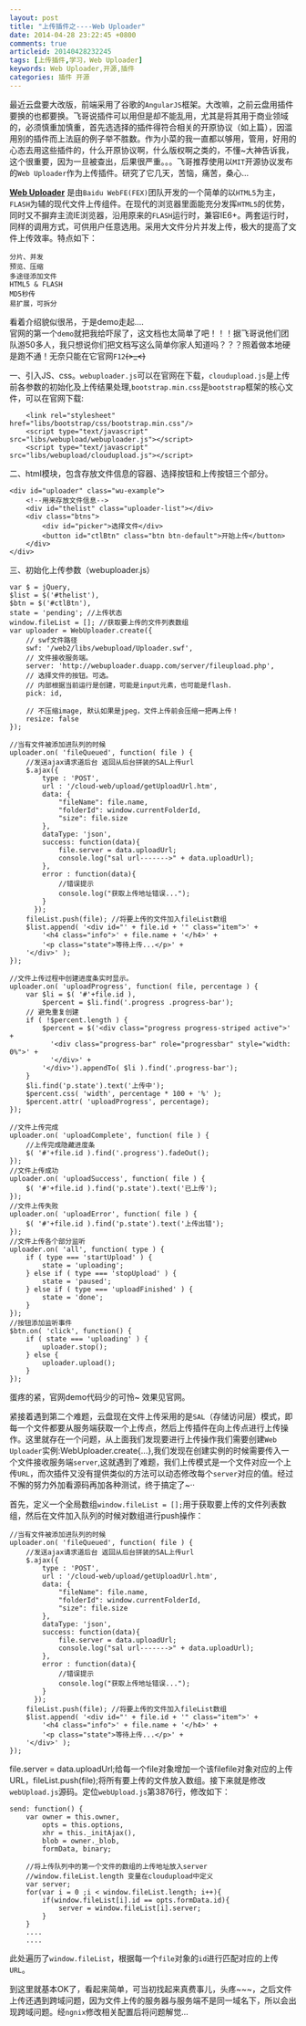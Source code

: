 ```yaml
---
layout: post
title: "上传插件之----Web Uploader"
date: 2014-04-28 23:22:45 +0800
comments: true
articleid: 20140428232245
tags: [上传插件,学习，Web Uploader]
keywords: Web Uploader,开源,插件
categories: 插件 开源 
---
```


最近云盘要大改版，前端采用了谷歌的`AngularJS`框架。大改嘛，之前云盘用插件要换的也都要换。飞哥说插件可以用但是却不能乱用，尤其是将其用于商业领域的，必须慎重加慎重，首先选选择的插件得符合相关的开原协议（如上篇），因滥用别的插件而上法庭的例子举不胜数。作为小菜的我一直都以够用，管用，好用的心态去用这些插件的，什么开原协议啊，什么版权啊之类的，不懂~大神告诉我，这个很重要，因为一旦被查出，后果很严重。。。飞哥推荐使用以`MIT`开源协议发布的`Web Uploader`作为上传插件。研究了它几天，苦恼，痛苦，桑心...
<!-- more -->
<a href="http://gmuteam.github.io/----------er" target="_blank">**Web Uploader**</a> 是由`Baidu WebFE(FEX)`团队开发的一个简单的以`HTML5`为主，`FLASH`为辅的现代文件上传组件。在现代的浏览器里面能充分发挥`HTML5`的优势，同时又不摒弃主流IE浏览器，沿用原来的`FLASH`运行时，兼容IE6+。两套运行时，同样的调用方式，可供用户任意选用。采用大文件分片并发上传，极大的提高了文件上传效率。特点如下：
```
分片、并发  
预览、压缩  
多途径添加文件   
HTML5 & FLASH  
MD5秒传   
易扩展，可拆分     
```
看着介绍貌似很吊，于是demo走起....   
官网的第一个`demo`就把我给吓尿了，这文档也太简单了吧！！！据飞哥说他们团队游50多人，我只想说你们把文档写这么简单你家人知道吗？？？照着做本地硬是跑不通！无奈只能在它官网`F12`~~~~(>_<)~~~~  
  
一、引入JS、css。`webuploader.js`可以在官网在下载，`cloudupload.js`是上传前各参数的初始化及上传结果处理,`bootstrap.min.css`是`bootstrap`框架的核心文件，可以在官网下载:
```	
    <link rel="stylesheet" href="libs/bootstrap/css/bootstrap.min.css"/>
	<script type="text/javascript" src="libs/webupload/webuploader.js"></script>
	<script type="text/javascript" src="libs/webupload/cloudupload.js"></script>
```
二、html模块，包含存放文件信息的容器、选择按钮和上传按钮三个部分。
```
<div id="uploader" class="wu-example">
    <!--用来存放文件信息-->
    <div id="thelist" class="uploader-list"></div>
    <div class="btns">
        <div id="picker">选择文件</div>
        <button id="ctlBtn" class="btn btn-default">开始上传</button>
    </div>
</div>
```
三、初始化上传参数（webuploader.js）
```
var $ = jQuery,
$list = $('#thelist'),
$btn = $('#ctlBtn'),
state = 'pending'; //上传状态
window.fileList = []; //获取要上传的文件列表数组
var uploader = WebUploader.create({
    // swf文件路径
    swf: '/web2/libs/webupload/Uploader.swf',
    // 文件接收服务端。
    server: 'http://webuploader.duapp.com/server/fileupload.php',
    // 选择文件的按钮。可选。
    // 内部根据当前运行是创建，可能是input元素，也可能是flash.
    pick: id,

    // 不压缩image, 默认如果是jpeg，文件上传前会压缩一把再上传！
    resize: false
});

//当有文件被添加进队列的时候
uploader.on( 'fileQueued', function( file ) {
	//发送ajax请求道后台 返回从后台拼装的SAL上传url
	$.ajax({
		type : 'POST',
		url : '/cloud-web/upload/getUploadUrl.htm',
		data: {
			"fileName": file.name,
			"folderId": window.currentFolderId,
			"size": file.size
		},
		dataType: 'json',
		success: function(data){
			file.server = data.uploadUrl;
			console.log("sal url------->" + data.uploadUrl);
		},
		error : function(data){
			//错误提示
			console.log("获取上传地址错误...");
		}
	  });
	fileList.push(file); //将要上传的文件加入fileList数组
	$list.append( '<div id="' + file.id + '" class="item">' +
        '<h4 class="info">' + file.name + '</h4>' +
        '<p class="state">等待上传...</p>' +
    '</div>' );
});

//文件上传过程中创建进度条实时显示。
uploader.on( 'uploadProgress', function( file, percentage ) {
    var $li = $( '#'+file.id ),
        $percent = $li.find('.progress .progress-bar');
    // 避免重复创建
    if ( !$percent.length ) {
        $percent = $('<div class="progress progress-striped active">' +
          '<div class="progress-bar" role="progressbar" style="width: 0%">' +
          '</div>' +
        '</div>').appendTo( $li ).find('.progress-bar');
    }
    $li.find('p.state').text('上传中');
    $percent.css( 'width', percentage * 100 + '%' );
    $percent.attr( 'uploadProgress', percentage);
});

//文件上传完成
uploader.on( 'uploadComplete', function( file ) {
	//上传完成隐藏进度条
	$( '#'+file.id ).find('.progress').fadeOut();
});
//文件上传成功
uploader.on( 'uploadSuccess', function( file ) {
	$( '#'+file.id ).find('p.state').text('已上传');
});
//文件上传失败
uploader.on( 'uploadError', function( file ) {
	$( '#'+file.id ).find('p.state').text('上传出错');
});
//文件上传各个部分监听
uploader.on( 'all', function( type ) {
    if ( type === 'startUpload' ) {
        state = 'uploading';
    } else if ( type === 'stopUpload' ) {
        state = 'paused';
    } else if ( type === 'uploadFinished' ) {
        state = 'done';
    }
});
//按钮添加监听事件
$btn.on( 'click', function() {
    if ( state === 'uploading' ) {
        uploader.stop();
    } else {
        uploader.upload();
    }
});
```
蛋疼的紧，官网demo代码少的可怜~  效果见官网。 

紧接着遇到第二个难题，云盘现在文件上传采用的是`SAL`（存储访问层）模式，即每一个文件都要从服务端获取一个上传点，然后上传插件在向上传点进行上传操作。这里就存在一个问题，从上面我们发现要进行上传操作我们需要创建`Web Uploader`实例:WebUploader.create{...},我们发现在创建实例的时候需要传入一个文件接收服务端`server`,这就遇到了难题，我们上传模式是一个文件对应一个上传`URL`，而次插件又没有提供类似的方法可以动态修改每个`server`对应的值。经过不懈的努力外加看源码再加各种测试，终于搞定了~··   

首先，定义一个全局数组`window.fileList = [];`用于获取要上传的文件列表数组，然后在文件加入队列的时候对数组进行push操作：  
```
//当有文件被添加进队列的时候
uploader.on( 'fileQueued', function( file ) {
	//发送ajax请求道后台 返回从后台拼装的SAL上传url
	$.ajax({
		type : 'POST',
		url : '/cloud-web/upload/getUploadUrl.htm',
		data: {
			"fileName": file.name,
			"folderId": window.currentFolderId,
			"size": file.size
		},
		dataType: 'json',
		success: function(data){
			file.server = data.uploadUrl;
			console.log("sal url------->" + data.uploadUrl);
		},
		error : function(data){
			//错误提示
			console.log("获取上传地址错误...");
		}
	  });
	fileList.push(file); //将要上传的文件加入fileList数组
	$list.append( '<div id="' + file.id + '" class="item">' +
        '<h4 class="info">' + file.name + '</h4>' +
        '<p class="state">等待上传...</p>' +
    '</div>' );
});
```
file.server = data.uploadUrl;给每一个file对象增加一个该filefile对象对应的上传URL，fileList.push(file);将所有要上传的文件放入数组。接下来就是修改`webUpload.js`源码。定位`webUpload.js`第3876行，修改如下：  
```
send: function() {
    var owner = this.owner,
        opts = this.options,
        xhr = this._initAjax(),
        blob = owner._blob,
        formData, binary;
    
    //将上传队列中的第一个文件的数组的上传地址放入server
    //window.fileList.length 变量在cloudupload中定义
    var server;
	for(var i = 0 ;i < window.fileList.length; i++){
		if(window.fileList[i].id == opts.formData.id){
			server = window.fileList[i].server;
		}
	}
    ....
    ....
```
此处遍历了`window.fileList`，根据每一个`file`对象的`id`进行匹配对应的上传`URL`。

到这里就基本OK了，看起来简单，可当初找起来真费事儿，头疼~~~，之后文件上传还遇到跨域问题，因为文件上传的服务器与服务端不是同一域名下，所以会出现跨域问题。经`ngnix`修改相关配置后将问题解觉...
